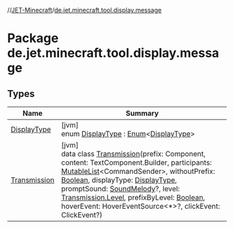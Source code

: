 //[JET-Minecraft](../../index.md)/[de.jet.minecraft.tool.display.message](index.md)

# Package de.jet.minecraft.tool.display.message

## Types

| Name | Summary |
|---|---|
| [DisplayType](-display-type/index.md) | [jvm]<br>enum [DisplayType](-display-type/index.md) : [Enum](https://kotlinlang.org/api/latest/jvm/stdlib/kotlin/-enum/index.html)&lt;[DisplayType](-display-type/index.md)&gt; |
| [Transmission](-transmission/index.md) | [jvm]<br>data class [Transmission](-transmission/index.md)(prefix: Component, content: TextComponent.Builder, participants: [MutableList](https://kotlinlang.org/api/latest/jvm/stdlib/kotlin.collections/-mutable-list/index.html)&lt;CommandSender&gt;, withoutPrefix: [Boolean](https://kotlinlang.org/api/latest/jvm/stdlib/kotlin/-boolean/index.html), displayType: [DisplayType](-display-type/index.md), promptSound: [SoundMelody](../de.jet.minecraft.tool.effect.sound/-sound-melody/index.md)?, level: [Transmission.Level](-transmission/-level/index.md), prefixByLevel: [Boolean](https://kotlinlang.org/api/latest/jvm/stdlib/kotlin/-boolean/index.html), hoverEvent: HoverEventSource&lt;*&gt;?, clickEvent: ClickEvent?) |
